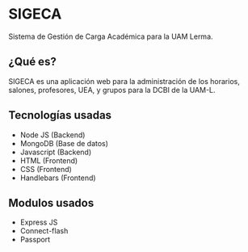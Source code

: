 # SIGECA
Sistema de Gestión de Carga Académica para la UAM Lerma.
## ¿Qué es?
SIGECA es una aplicación web para la administración de los horarios, salones, profesores, UEA, y grupos para la DCBI de la UAM-L.

## Tecnologías usadas
- Node JS (Backend)
- MongoDB (Base de datos)
- Javascript (Backend)
- HTML (Frontend)
- CSS (Frontend)
- Handlebars (Frontend)
## Modulos usados
- Express JS
- Connect-flash
- Passport

